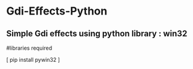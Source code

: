 # Gdi-Effects-Python
Simple Gdi effects using python library : win32
-----------------------------------------------

#libraries required

[   pip install pywin32    ]
